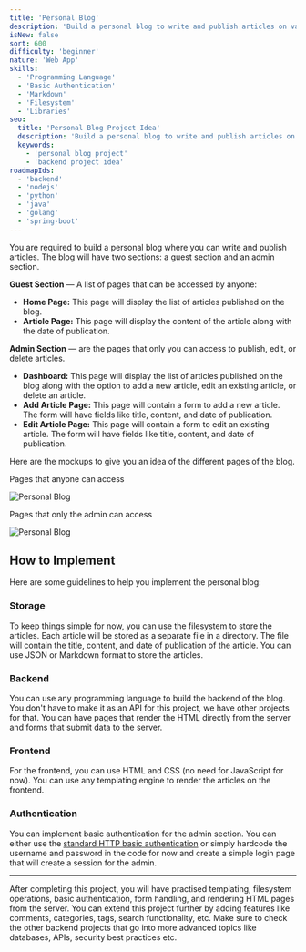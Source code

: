 ```yaml
---
title: 'Personal Blog'
description: 'Build a personal blog to write and publish articles on various topics.'
isNew: false
sort: 600
difficulty: 'beginner'
nature: 'Web App'
skills:
  - 'Programming Language'
  - 'Basic Authentication'
  - 'Markdown'
  - 'Filesystem'
  - 'Libraries'
seo:
  title: 'Personal Blog Project Idea'
  description: 'Build a personal blog to write and publish articles on various topics. Learn how to create a blog using a programming language and frontend technologies.'
  keywords:
    - 'personal blog project'
    - 'backend project idea'
roadmapIds:
  - 'backend'
  - 'nodejs'
  - 'python'
  - 'java'
  - 'golang'
  - 'spring-boot'
---
```


You are required to build a personal blog where you can write and publish articles. The blog will have two sections: a guest section and an admin section.

**Guest Section** — A list of pages that can be accessed by anyone:

- **Home Page:** This page will display the list of articles published on the blog.
- **Article Page:** This page will display the content of the article along with the date of publication.

**Admin Section** — are the pages that only you can access to publish, edit, or delete articles.

- **Dashboard:** This page will display the list of articles published on the blog along with the option to add a new article, edit an existing article, or delete an article.
- **Add Article Page:** This page will contain a form to add a new article. The form will have fields like title, content, and date of publication.
- **Edit Article Page:** This page will contain a form to edit an existing article. The form will have fields like title, content, and date of publication.

Here are the mockups to give you an idea of the different pages of the blog.

Pages that anyone can access

![Personal Blog](https://assets.roadmap.sh/guest/blog-guest-pages.png)

Pages that only the admin can access

![Personal Blog](https://assets.roadmap.sh/guest/blog-admin-pages.png)

## How to Implement

Here are some guidelines to help you implement the personal blog:

### Storage

To keep things simple for now, you can use the filesystem to store the articles. Each article will be stored as a separate file in a directory. The file will contain the title, content, and date of publication of the article. You can use JSON or Markdown format to store the articles. 

### Backend

You can use any programming language to build the backend of the blog. You don't have to make it as an API for this project, we have other projects for that. You can have pages that render the HTML directly from the server and forms that submit data to the server.

### Frontend

For the frontend, you can use HTML and CSS (no need for JavaScript for now). You can use any templating engine to render the articles on the frontend.

### Authentication

You can implement basic authentication for the admin section. You can either use the [standard HTTP basic authentication](https://youtu.be/mwccHwUn7Gc?t=20) or simply hardcode the username and password in the code for now and create a simple login page that will create a session for the admin.

<hr />

After completing this project, you will have practised templating, filesystem operations, basic authentication, form handling, and rendering HTML pages from the server. You can extend this project further by adding features like comments, categories, tags, search functionality, etc. Make sure to check the other backend projects that go into more advanced topics like databases, APIs, security best practices etc.